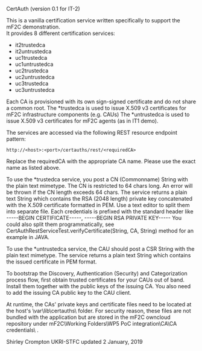 CertAuth (version 0.1 for IT-2)

This is a vanilla certification service written specifically to support the mF2C demonstration.  
It provides 8 different certification services:

- it2trustedca
- it2untrustedca
- uc1trustedca
- uc1untrustedca
- uc2trustedca
- uc2untrustedca
- uc3trustedca
- uc3untrustedca

Each CA is provisioned with its own sign-signed certificate and do not share a common root.
The *trustedca is used to issue X.509 v3 certificates for mF2C infrastructure components (e.g. CAUs)
The *untrustedca is used to issue X.509 v3 certificates for mF2C agents (as in IT1 demo).

The services are accessed via the following REST resource endpoint pattern:

	http://<host>:<port>/certauths/rest/<requiredCA>
	
Replace the requiredCA with the appropriate CA name.  Please use the exact name as listed above.

To use the *trustedca service, you post a CN (Commonname) String with the plain text mimetype.
The CN is restricted to 64 chars long.  An error will be thrown if the CN length exceeds 64 chars.
The service returns a plain text String which contains the RSA (2048 length) private key concatenated with the
X.509 certificate formatted in PEM.  Use a text editor to split them into separate file.  Each credentials
is prefixed with the standard header like -----BEGIN CERTIFICATE-----, -----BEGIN RSA PRIVATE KEY-----
You could also split them programmatically, see CertAuthRestServiceTest.verifyCertificate(String, CA, String) 
method for an example in JAVA.

To use the *untrustedca service, the CAU should post a CSR String with the plain text mimetype.
The service returns a plain text String which contains the issued certificate in PEM format.

To bootstrap the Discovery, Authentication (Security) and Categorization process flow, first obtain trusted 
certificates for your CAUs out of band.  Install them together with the public keys of the issuing CA.  You also need to add the issuing CA public key to the CAU client.

At runtime, the CAs' private keys and certificate files need to be located at the host's \var\lib\certauths\ folder.
For security reason, these files are not bundled with the application but are stored in the mF2C owncloud repository
under mF2C\Working Folders\WP5 PoC integration\CA\CA credentials\ .

Shirley Crompton
UKRI-STFC
updated 2 January, 2019





